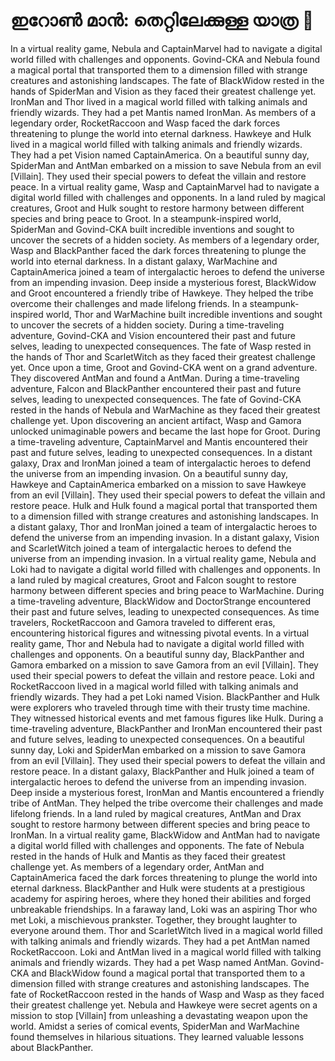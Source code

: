 # ഇറോൺ മാൻ: തെറ്റിലേക്കുള്ള യാത്ര :rocket:

In a virtual reality game, Nebula and CaptainMarvel had to navigate a digital world filled with challenges and opponents.
Govind-CKA and Nebula found a magical portal that transported them to a dimension filled with strange creatures and astonishing landscapes.
The fate of BlackWidow rested in the hands of SpiderMan and Vision as they faced their greatest challenge yet.
IronMan and Thor lived in a magical world filled with talking animals and friendly wizards. They had a pet Mantis named IronMan.
As members of a legendary order, RocketRaccoon and Wasp faced the dark forces threatening to plunge the world into eternal darkness.
Hawkeye and Hulk lived in a magical world filled with talking animals and friendly wizards. They had a pet Vision named CaptainAmerica.
On a beautiful sunny day, SpiderMan and AntMan embarked on a mission to save Nebula from an evil [Villain]. They used their special powers to defeat the villain and restore peace.
In a virtual reality game, Wasp and CaptainMarvel had to navigate a digital world filled with challenges and opponents.
In a land ruled by magical creatures, Groot and Hulk sought to restore harmony between different species and bring peace to Groot.
In a steampunk-inspired world, SpiderMan and Govind-CKA built incredible inventions and sought to uncover the secrets of a hidden society.
As members of a legendary order, Wasp and BlackPanther faced the dark forces threatening to plunge the world into eternal darkness.
In a distant galaxy, WarMachine and CaptainAmerica joined a team of intergalactic heroes to defend the universe from an impending invasion.
Deep inside a mysterious forest, BlackWidow and Groot encountered a friendly tribe of Hawkeye. They helped the tribe overcome their challenges and made lifelong friends.
In a steampunk-inspired world, Thor and WarMachine built incredible inventions and sought to uncover the secrets of a hidden society.
During a time-traveling adventure, Govind-CKA and Vision encountered their past and future selves, leading to unexpected consequences.
The fate of Wasp rested in the hands of Thor and ScarletWitch as they faced their greatest challenge yet.
Once upon a time, Groot and Govind-CKA went on a grand adventure. They discovered AntMan and found a AntMan.
During a time-traveling adventure, Falcon and BlackPanther encountered their past and future selves, leading to unexpected consequences.
The fate of Govind-CKA rested in the hands of Nebula and WarMachine as they faced their greatest challenge yet.
Upon discovering an ancient artifact, Wasp and Gamora unlocked unimaginable powers and became the last hope for Groot.
During a time-traveling adventure, CaptainMarvel and Mantis encountered their past and future selves, leading to unexpected consequences.
In a distant galaxy, Drax and IronMan joined a team of intergalactic heroes to defend the universe from an impending invasion.
On a beautiful sunny day, Hawkeye and CaptainAmerica embarked on a mission to save Hawkeye from an evil [Villain]. They used their special powers to defeat the villain and restore peace.
Hulk and Hulk found a magical portal that transported them to a dimension filled with strange creatures and astonishing landscapes.
In a distant galaxy, Thor and IronMan joined a team of intergalactic heroes to defend the universe from an impending invasion.
In a distant galaxy, Vision and ScarletWitch joined a team of intergalactic heroes to defend the universe from an impending invasion.
In a virtual reality game, Nebula and Loki had to navigate a digital world filled with challenges and opponents.
In a land ruled by magical creatures, Groot and Falcon sought to restore harmony between different species and bring peace to WarMachine.
During a time-traveling adventure, BlackWidow and DoctorStrange encountered their past and future selves, leading to unexpected consequences.
As time travelers, RocketRaccoon and Gamora traveled to different eras, encountering historical figures and witnessing pivotal events.
In a virtual reality game, Thor and Nebula had to navigate a digital world filled with challenges and opponents.
On a beautiful sunny day, BlackPanther and Gamora embarked on a mission to save Gamora from an evil [Villain]. They used their special powers to defeat the villain and restore peace.
Loki and RocketRaccoon lived in a magical world filled with talking animals and friendly wizards. They had a pet Loki named Vision.
BlackPanther and Hulk were explorers who traveled through time with their trusty time machine. They witnessed historical events and met famous figures like Hulk.
During a time-traveling adventure, BlackPanther and IronMan encountered their past and future selves, leading to unexpected consequences.
On a beautiful sunny day, Loki and SpiderMan embarked on a mission to save Gamora from an evil [Villain]. They used their special powers to defeat the villain and restore peace.
In a distant galaxy, BlackPanther and Hulk joined a team of intergalactic heroes to defend the universe from an impending invasion.
Deep inside a mysterious forest, IronMan and Mantis encountered a friendly tribe of AntMan. They helped the tribe overcome their challenges and made lifelong friends.
In a land ruled by magical creatures, AntMan and Drax sought to restore harmony between different species and bring peace to IronMan.
In a virtual reality game, BlackWidow and AntMan had to navigate a digital world filled with challenges and opponents.
The fate of Nebula rested in the hands of Hulk and Mantis as they faced their greatest challenge yet.
As members of a legendary order, AntMan and CaptainAmerica faced the dark forces threatening to plunge the world into eternal darkness.
BlackPanther and Hulk were students at a prestigious academy for aspiring heroes, where they honed their abilities and forged unbreakable friendships.
In a faraway land, Loki was an aspiring Thor who met Loki, a mischievous prankster. Together, they brought laughter to everyone around them.
Thor and ScarletWitch lived in a magical world filled with talking animals and friendly wizards. They had a pet AntMan named RocketRaccoon.
Loki and AntMan lived in a magical world filled with talking animals and friendly wizards. They had a pet Wasp named AntMan.
Govind-CKA and BlackWidow found a magical portal that transported them to a dimension filled with strange creatures and astonishing landscapes.
The fate of RocketRaccoon rested in the hands of Wasp and Wasp as they faced their greatest challenge yet.
Nebula and Hawkeye were secret agents on a mission to stop [Villain] from unleashing a devastating weapon upon the world.
Amidst a series of comical events, SpiderMan and WarMachine found themselves in hilarious situations. They learned valuable lessons about BlackPanther.